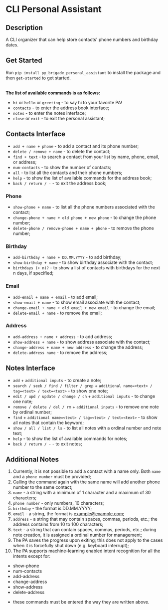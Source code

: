# CLI Personal Assistant

## Description
A CLI organizer that can help store contacts' phone numbers and birthday dates.

## Get Started

Run `pip install py_brigade_personal_assistant` to install the package and then `get-started` to get started.<br><br>

**The list of available commands is as follows:**

- `hi` or `hello` or `greeting` - to say hi to your favorite PA!
- `contacts` - to enter the address book interface;
- `notes` - to enter the notes interface;
- `close` or `exit` - to exit the personal assistant;

## Contacts Interface

- `add + name + phone` - to add a contact and its phone number;
- `delete / remove + name` - to delete the contact;
- `find + text` - to search a contact from your list by name, phone, email, or address;
- `num-contacts` - to show the number of contacts;
- `all` - to list all the contacts and their phone numbers;
- `help` - to show the list of available commands for the address book;
- `back / return / -` - to exit the address book;

### Phone
- `show-phone + name` - to list all the phone numbers associated with the contact; 
- `change-phone + name + old phone + new phone` - to change the phone number;
- `delete-phone / remove-phone + name + phone` - to remove the phone number;

### Birthday
- `add-birthday + name + DD.MM.YYYY` - to add birthday;
- `show-birthday + name` - to show birthday associate with the contact;
- `birthdays (+ n)?` - to show a list of contacts with birthdays for the next n days, if specified;

### Email
- `add-email + name + email` - to add email;
- `show-email + name` - to show email associate with the contact;
- `change-email + name + old email + new email` - to change the email;
- `delete-email + name` - to remove the email;

### Address
- `add-address + name + address` - to add address;
- `show-address + name` - to show address associate with the contact;
- `change-address + name + new address` - to change the address;
- `delete-address name` - to remove the address;

## Notes Interface

- `add` + `additional inputs` - to create a note;
- `search / seek / find / filter / grep` + `additional name=<text> / tag=<text> / text=<text>` - to show one note;
- `edit / upd / update / change / ch` + `additional inputs` - to change one note;
- `remove / delete / del / rm` + `additional inputs` - to remove one note by ordinal number;
- `find` + `additional name=<text> / tag=<text> / text=<text>` - to show all notes that contain the keyword;
- `show / all / list / ls` - to list all notes with a ordinal number and note text;
- `help` - to show the list of available commands for notes;
- `back / return / -` - to exit notes;

<!-- ## Optional

- `add-tag note number tag name` - to add a tag to a note;
- `find-tag tag name` - to show all notes that contain the specified tag;
- `sort-tag` - to sort notes by tag;-->


## Additional Notes

1. Currently, it is not possible to add a contact with a name only. Both `name` and a `phone number` must be provided;
2. Calling the command again with the same name will add another phone number to the same contact;
3. `name` - a string with a minimum of 1 character and a maximum of 30 characters;
4. `phone number` - only numbers, 10 characters;
5. `birthday` - the format is DD.MM.YYYY;
6. `email` - a string, the format is example@example.com;
7. `address` - a string that may contain spaces, commas, periods, etc.; the address contains from 10 to 100 characters;
8. `text` - a string that can contain spaces, commas, periods, etc.; during note creation, it is assigned a ordinal number for management;
9. The PA saves the progress upon exiting; this does not apply to the cases when it is forcefully shut down (e.g. keyboard interrupt);
10. The PA supports machine-learning enabled intent recognition for all the intents except for:

- show-phone
- num-contacts
- add-address
- change-address
- show-address
- delete-address
+ these commands must be entered the way they are written above.